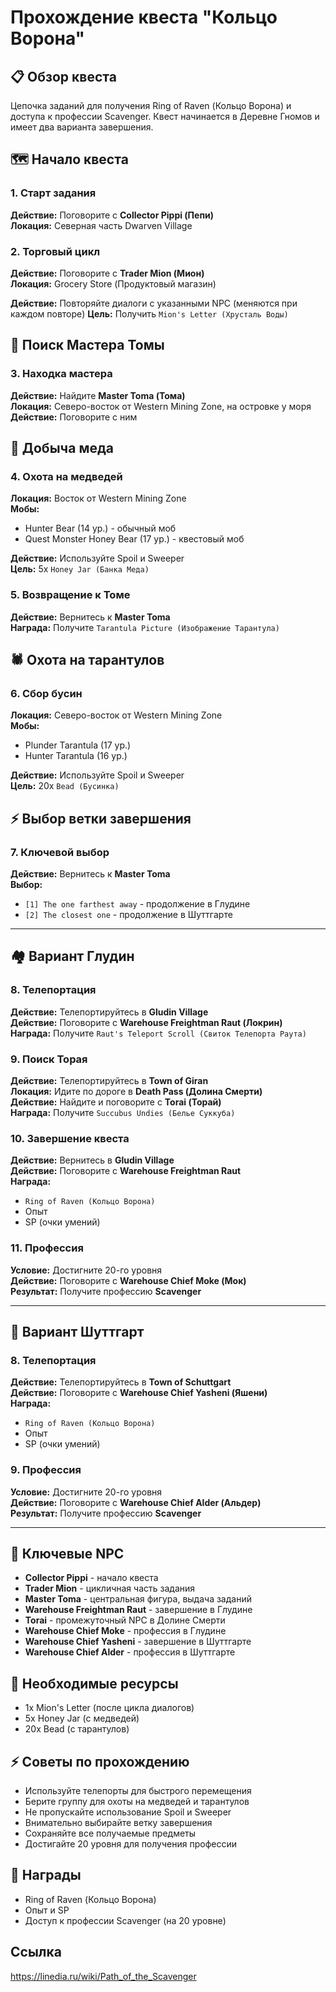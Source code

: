 # Прохождение квеста "Кольцо Ворона"

## 📋 Обзор квеста
Цепочка заданий для получения Ring of Raven (Кольцо Ворона) и доступа к профессии Scavenger. Квест начинается в Деревне Гномов и имеет два варианта завершения.

## 🗺️ Начало квеста

### 1. Старт задания
**Действие:** Поговорите с **Collector Pippi (Пепи)**  
**Локация:** Северная часть Dwarven Village

### 2. Торговый цикл
**Действие:** Поговорите с **Trader Mion (Мион)**  
**Локация:** Grocery Store (Продуктовый магазин)

**Действие:** Повторяйте диалоги с указанными NPC (меняются при каждом повторе)
**Цель:** Получить `Mion's Letter (Хрусталь Воды)`

## 🌊 Поиск Мастера Томы

### 3. Находка мастера
**Действие:** Найдите **Master Toma (Тома)**  
**Локация:** Северо-восток от Western Mining Zone, на островке у моря
**Действие:** Поговорите с ним

## 🐻 Добыча меда

### 4. Охота на медведей
**Локация:** Восток от Western Mining Zone  
**Мобы:** 
- Hunter Bear (14 ур.) - обычный моб
- Quest Monster Honey Bear (17 ур.) - квестовый моб

**Действие:** Используйте Spoil и Sweeper  
**Цель:** 5x `Honey Jar (Банка Меда)`

### 5. Возвращение к Томе
**Действие:** Вернитесь к **Master Toma**  
**Награда:** Получите `Tarantula Picture (Изображение Тарантула)`

## 🕷️ Охота на тарантулов

### 6. Сбор бусин
**Локация:** Северо-восток от Western Mining Zone  
**Мобы:**
- Plunder Tarantula (17 ур.)
- Hunter Tarantula (16 ур.)

**Действие:** Используйте Spoil и Sweeper  
**Цель:** 20x `Bead (Бусинка)`

## ⚡ Выбор ветки завершения

### 7. Ключевой выбор
**Действие:** Вернитесь к **Master Toma**  
**Выбор:**
- `[1] The one farthest away` - продолжение в Глудине
- `[2] The closest one` - продолжение в Шуттгарте

---

## 🏘️ Вариант Глудин

### 8. Телепортация
**Действие:** Телепортируйтесь в **Gludin Village**  
**Действие:** Поговорите с **Warehouse Freightman Raut (Локрин)**  
**Награда:** Получите `Raut's Teleport Scroll (Свиток Телепорта Раута)`

### 9. Поиск Торая
**Действие:** Телепортируйтесь в **Town of Giran**  
**Локация:** Идите по дороге в **Death Pass (Долина Смерти)**  
**Действие:** Найдите и поговорите с **Torai (Торай)**  
**Награда:** Получите `Succubus Undies (Белье Суккуба)`

### 10. Завершение квеста
**Действие:** Вернитесь в **Gludin Village**  
**Действие:** Поговорите с **Warehouse Freightman Raut**  
**Награда:** 
- `Ring of Raven (Кольцо Ворона)`
- Опыт
- SP (очки умений)

### 11. Профессия
**Условие:** Достигните 20-го уровня  
**Действие:** Поговорите с **Warehouse Chief Moke (Мок)**  
**Результат:** Получите профессию **Scavenger**

---

## 🏰 Вариант Шуттгарт

### 8. Телепортация
**Действие:** Телепортируйтесь в **Town of Schuttgart**  
**Действие:** Поговорите с **Warehouse Chief Yasheni (Яшени)**  
**Награда:** 
- `Ring of Raven (Кольцо Ворона)`
- Опыт
- SP (очки умений)

### 9. Профессия
**Условие:** Достигните 20-го уровня  
**Действие:** Поговорите с **Warehouse Chief Alder (Альдер)**  
**Результат:** Получите профессию **Scavenger**

---

## 🎯 Ключевые NPC
- **Collector Pippi** - начало квеста
- **Trader Mion** - цикличная часть задания
- **Master Toma** - центральная фигура, выдача заданий
- **Warehouse Freightman Raut** - завершение в Глудине
- **Torai** - промежуточный NPC в Долине Смерти
- **Warehouse Chief Moke** - профессия в Глудине
- **Warehouse Chief Yasheni** - завершение в Шуттгарте
- **Warehouse Chief Alder** - профессия в Шуттгарте

## 💎 Необходимые ресурсы
- 1x Mion's Letter (после цикла диалогов)
- 5x Honey Jar (с медведей)
- 20x Bead (с тарантулов)

## ⚡ Советы по прохождению
- Используйте телепорты для быстрого перемещения
- Берите группу для охоты на медведей и тарантулов
- Не пропускайте использование Spoil и Sweeper
- Внимательно выбирайте ветку завершения
- Сохраняйте все получаемые предметы
- Достигайте 20 уровня для получения профессии

## 🎁 Награды
- Ring of Raven (Кольцо Ворона)
- Опыт и SP
- Доступ к профессии Scavenger (на 20 уровне)

## Ссылка
https://linedia.ru/wiki/Path_of_the_Scavenger
